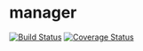 # manager


[![Build Status](https://travis-ci.org/SarahJessica/manager.svg?branch=master)](https://travis-ci.org/SarahJessica/manager)
[![Coverage Status](https://coveralls.io/repos/SarahJessica/manager/badge.svg)](https://coveralls.io/r/SarahJessica/manager)
